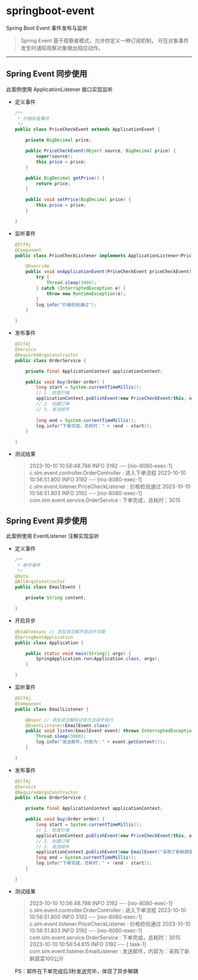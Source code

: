 # springboot-event

Spring Boot Event 事件发布与监听

> Spring Event 基于观察者模式，允许你定义一种订阅机制， 可在对象事件发生时通知观察对象做出相应动作。

---

## Spring Event 同步使用

此案例使用 ApplicationListener 接口实现监听

- 定义事件

  ```java
  /**
   * 价格检查事件
   */
  public class PriceCheckEvent extends ApplicationEvent {
  
      private BigDecimal price;
  
      public PriceCheckEvent(Object source, BigDecimal price) {
          super(source);
          this.price = price;
      }
  
      public BigDecimal getPrice() {
          return price;
      }
  
      public void setPrice(BigDecimal price) {
          this.price = price;
      }
  
  }
  ```

- 监听事件

  ```java
  @Slf4j
  @Component
  public class PriceCheckListener implements ApplicationListener<PriceCheckEvent> {
  
      @Override
      public void onApplicationEvent(PriceCheckEvent priceCheckEvent) {
          try {
              Thread.sleep(3000);
          } catch (InterruptedException e) {
              throw new RuntimeException(e);
          }
          log.info("价格检验通过");
      }
  
  }
  ```

- 发布事件

  ```java
  @Slf4j
  @Service
  @RequiredArgsConstructor
  public class OrderService {
  
      private final ApplicationContext applicationContext;
  
      public void buy(Order order) {
          long start = System.currentTimeMillis();
          // 1. 检查价格
          applicationContext.publishEvent(new PriceCheckEvent(this, order.getPrice()));
          // 2. 创建订单
          // 3. 发送邮件
          
          long end = System.currentTimeMillis();
          log.info("下单完成，总耗时：" + (end - start));
      }
  
  }
  ```

- 测试结果

  > 2023-10-10 10:56:48.786  INFO 3192 --- [nio-8080-exec-1] c.slm.event.controller.OrderController   : 进入下单流程
  > 2023-10-10 10:56:51.800  INFO 3192 --- [nio-8080-exec-1] c.slm.event.listener.PriceCheckListener  : 价格检验通过
  > 2023-10-10 10:56:51.803  INFO 3192 --- [nio-8080-exec-1] com.slm.event.service.OrderService       : 下单完成，总耗时：3015

## Spring Event 异步使用

此案例使用 EventListener 注解实现监听

- 定义事件

  ```java
  /**
   * 邮件事件
   */
  @Data
  @AllArgsConstructor
  public class EmailEvent {
  
      private String content;
  
  }
  ```

- 开启异步

  ```java
  @EnableAsync // 添加该注解开启异步功能
  @SpringBootApplication
  public class Application {
  
      public static void main(String[] args) {
          SpringApplication.run(Application.class, args);
      }
  
  }
  ```

- 监听事件

  ```java
  @Slf4j
  @Component
  public class EmailListener {
  
      @Async // 添加该注解标记该方法异步执行
      @EventListener(EmailEvent.class)
      public void listen(EmailEvent event) throws InterruptedException {
          Thread.sleep(3000);
          log.info("发送邮件，内容为：" + event.getContent());
      }
  
  }
  ```

- 发布事件

  ```java
  @Slf4j
  @Service
  @RequiredArgsConstructor
  public class OrderService {
  
      private final ApplicationContext applicationContext;
  
      public void buy(Order order) {
          long start = System.currentTimeMillis();
          // 1. 检查价格
          applicationContext.publishEvent(new PriceCheckEvent(this, order.getPrice()));
          // 2. 创建订单
          // 3. 发送邮件
          applicationContext.publishEvent(new EmailEvent("采购了新鲜蔬菜100公斤"));
          long end = System.currentTimeMillis();
          log.info("下单完成，总耗时：" + (end - start));
      }
  
  }
  ```

- 测试结果

  > 2023-10-10 10:56:48.786  INFO 3192 --- [nio-8080-exec-1] c.slm.event.controller.OrderController   : 进入下单流程
  > 2023-10-10 10:56:51.800  INFO 3192 --- [nio-8080-exec-1] c.slm.event.listener.PriceCheckListener  : 价格检验通过
  > 2023-10-10 10:56:51.803  INFO 3192 --- [nio-8080-exec-1] com.slm.event.service.OrderService       : 下单完成，总耗时：3015
  > 2023-10-10 10:56:54.815  INFO 3192 --- [         task-1] com.slm.event.listener.EmailListener     : 发送邮件，内容为：采购了新鲜蔬菜100公斤

  PS：邮件在下单完成后3秒发送完毕，体现了异步解耦